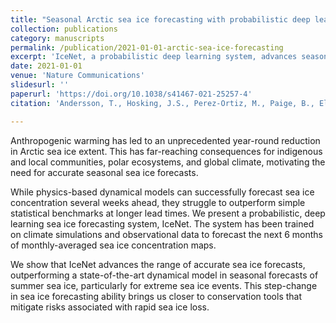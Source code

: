 ```yaml
---
title: "Seasonal Arctic sea ice forecasting with probabilistic deep learning"
collection: publications
category: manuscripts
permalink: /publication/2021-01-01-arctic-sea-ice-forecasting
excerpt: 'IceNet, a probabilistic deep learning system, advances seasonal Arctic sea ice forecasts, outperforming dynamical models and statistical benchmarks, with implications for conservation and risk mitigation.'
date: 2021-01-01
venue: 'Nature Communications'
slidesurl: ''
paperurl: 'https://doi.org/10.1038/s41467-021-25257-4'
citation: 'Andersson, T., Hosking, J.S., Perez-Ortiz, M., Paige, B., Elliott, A., Russell, C., Law, S., Jones, D.C., Wilkinson, J., Phillips, T., Byrne, J., Tietsche, S., Sarojini, B.B., Blanchard-Wrigglesworth, E., Aksenov, Y., Downie, R., and Shuckburgh, E. (2021). "Seasonal Arctic sea ice forecasting with probabilistic deep learning." <i>Nature Communications</i>, 12, 5124. <a href="https://doi.org/10.1038/s41467-021-25257-4">https://doi.org/10.1038/s41467-021-25257-4</a>'

---
```

Anthropogenic warming has led to an unprecedented year-round reduction in Arctic sea ice extent. This has far-reaching consequences for indigenous and local communities, polar ecosystems, and global climate, motivating the need for accurate seasonal sea ice forecasts. 

While physics-based dynamical models can successfully forecast sea ice concentration several weeks ahead, they struggle to outperform simple statistical benchmarks at longer lead times. We present a probabilistic, deep learning sea ice forecasting system, IceNet. The system has been trained on climate simulations and observational data to forecast the next 6 months of monthly-averaged sea ice concentration maps. 

We show that IceNet advances the range of accurate sea ice forecasts, outperforming a state-of-the-art dynamical model in seasonal forecasts of summer sea ice, particularly for extreme sea ice events. This step-change in sea ice forecasting ability brings us closer to conservation tools that mitigate risks associated with rapid sea ice loss.
